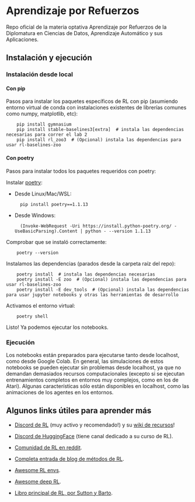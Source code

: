 # Aprendizaje por Refuerzos

Repo oficial de la materia optativa Aprendizaje por Refuerzos de la Diplomatura en Ciencias de Datos, Aprendizaje
Automático y sus Aplicaciones.

## Instalación y ejecución

### Instalación desde local

#### Con pip

Pasos para instalar los paquetes específicos de RL con pip (asumiendo entorno virtual de conda con instalaciones existentes de librerías comunes como numpy, matplotlib, etc):

        pip install gymnasium
        pip install stable-baselines3[extra]  # instala las dependencias necesarias para correr el lab 2
        pip install rl_zoo3  # (Opcional) instala las dependencias para usar rl-baselines-zoo

#### Con poetry

Pasos para instalar todos los paquetes requeridos con poetry:

Instalar [poetry](https://python-poetry.org/docs/#installation):

* Desde Linux/Mac/WSL:

        pip install poetry==1.1.13

* Desde Windows:

        (Invoke-WebRequest -Uri https://install.python-poetry.org/ -UseBasicParsing).Content | python - --version 1.1.13

Comprobar que se instaló correctamente:

        poetry --version

Instalamos las dependencias (parados desde la carpeta raíz del repo):

        poetry install  # instala las dependencias necesarias
        poetry install -E zoo  # (Opcional) instala las dependencias para usar rl-baselines-zoo
        poetry install -E dev_tools  # (Opcional) instala las dependencias para usar jupyter notebooks y otras las herramientas de desarrollo

Activamos el entorno virtual:

        poetry shell

Listo! Ya podemos ejecutar los notebooks.

### Ejecución

Los notebooks están preparados para ejecutarse tanto desde localhost, como desde Google Colab.
En general, las simulaciones de estos notebooks se pueden ejecutar sin problemas desde localhost, ya que no demandan demasiados recursos computacionales (excepto si se ejecutan entrenamientos completos en entornos muy complejos, como en los de Atari).
Algunas características sólo están disponibles en localhost, como las animaciones de los agentes en los entornos.

## Algunos links útiles para aprender más

* [Discord de RL](https://discord.gg/dBVVY8Sz7v) (muy activo y recomendado!) y su [wiki de recursos](https://github.com/andyljones/reinforcement-learning-discord-wiki/wiki)!

* [Discord de HuggingFace](http://hf.co/join/discord) (tiene canal dedicado a su curso de RL).

* [Comunidad de RL en reddit](https://old.reddit.com/r/reinforcementlearning).

* [Completa entrada de blog de métodos de RL](https://lilianweng.github.io/lil-log/2018/02/19/a-long-peek-into-reinforcement-learning.html).

* [Awesome RL envs](https://github.com/clvrai/awesome-rl-envs).

* [Awesome deep RL](https://github.com/kengz/awesome-deep-rl).

* [Libro principal de RL, por Sutton y Barto](http://incompleteideas.net/book/RLbook2020.pdf).
